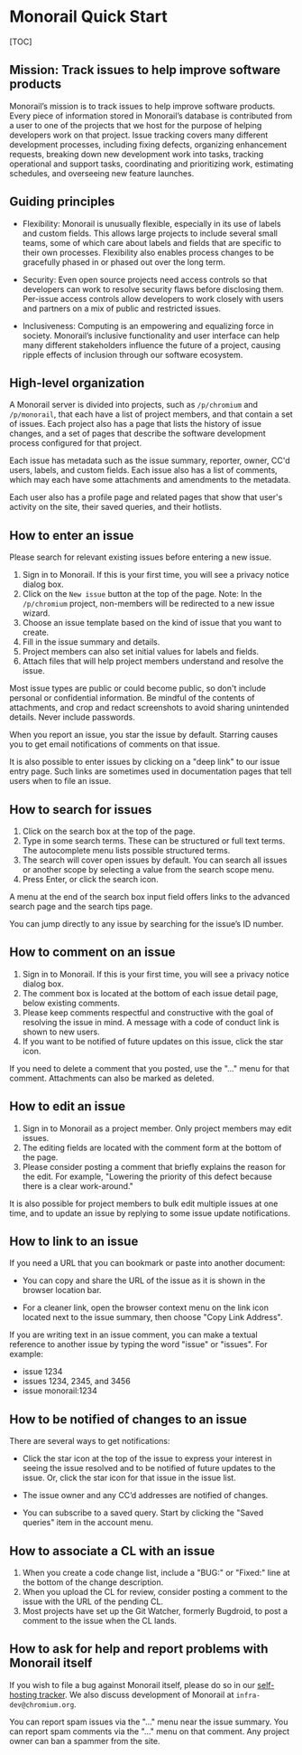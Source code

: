 # Monorail Quick Start

[TOC]

## Mission: Track issues to help improve software products

Monorail’s mission is to track issues to help improve software
products.  Every piece of information stored in Monorail’s database is
contributed from a user to one of the projects that we host for the
purpose of helping developers work on that project.  Issue tracking
covers many different development processes, including fixing defects,
organizing enhancement requests, breaking down new development work
into tasks, tracking operational and support tasks, coordinating and
prioritizing work, estimating schedules, and overseeing new feature
launches.


## Guiding principles

* Flexibility: Monorail is unusually flexible, especially in its use
  of labels and custom fields.  This allows large projects to include
  several small teams, some of which care about labels and fields that
  are specific to their own processes.  Flexibility also enables
  process changes to be gracefully phased in or phased out over the
  long term.

* Security: Even open source projects need access controls so that
  developers can work to resolve security flaws before disclosing
  them.  Per-issue access controls allow developers to work closely
  with users and partners on a mix of public and restricted issues.

* Inclusiveness: Computing is an empowering and equalizing force in
  society.  Monorail’s inclusive functionality and user interface can
  help many different stakeholders influence the future of a project,
  causing ripple effects of inclusion through our software ecosystem.


## High-level organization

A Monorail server is divided into projects, such as `/p/chromium` and
`/p/monorail`, that each have a list of project members, and that
contain a set of issues.  Each project also has a page that lists the
history of issue changes, and a set of pages that describe the software
development process configured for that project.

Each issue has metadata such as the issue summary, reporter, owner,
CC'd users, labels, and custom fields.  Each issue also has a list of
comments, which may each have some attachments and amendments to the
metadata.

Each user also has a profile page and related pages that show that user's
activity on the site, their saved queries, and their hotlists.


## How to enter an issue

Please search for relevant existing issues before entering a new issue.

1. Sign in to Monorail.  If this is your first time, you will see a
   privacy notice dialog box.
1. Click on the `New issue` button at the top of the page.
   Note: In the `/p/chromium` project, non-members will be redirected
   to a new issue wizard.
1. Choose an issue template based on the kind of issue that you want
   to create.
1. Fill in the issue summary and details.
1. Project members can also set initial values for labels and fields.
1. Attach files that will help project members understand and
   resolve the issue.

Most issue types are public or could become public, so don't include
personal or confidential information.  Be mindful of the contents of
attachments, and crop and redact screenshots to avoid sharing
unintended details.  Never include passwords.

When you report an issue, you star the issue by default.  Starring
causes you to get email notifications of comments on that issue.

It is also possible to enter issues by clicking on a "deep link" to
our issue entry page.  Such links are sometimes used in documentation
pages that tell users when to file an issue.


## How to search for issues

1. Click on the search box at the top of the page.
1. Type in some search terms.  These can be structured or full text terms.
   The autocomplete menu lists possible structured terms.
1. The search will cover open issues by default.  You can search all
   issues or another scope by selecting a value from the search scope
   menu.
1. Press Enter, or click the search icon.

A menu at the end of the search box input field offers links to the
advanced search page and the search tips page.

You can jump directly to any issue by searching for the issue’s ID
number.


## How to comment on an issue

1. Sign in to Monorail.  If this is your first time, you will see a
   privacy notice dialog box.
1. The comment box is located at the bottom of each issue detail page,
   below existing comments.
1. Please keep comments respectful and constructive with the goal of
   resolving the issue in mind.  A message with a code of conduct link
   is shown to new users.
1. If you want to be notified of future updates on this issue, click
   the star icon.

If you need to delete a comment that you posted, use the "..." menu
for that comment.  Attachments can also be marked as deleted.


## How to edit an issue

1. Sign in to Monorail as a project member.  Only project members may
   edit issues.
1. The editing fields are located with the comment form at the bottom
   of the page.
1. Please consider posting a comment that briefly explains the reason
   for the edit.  For example, "Lowering the priority of this defect
   because there is a clear work-around."

It is also possible for project members to bulk edit multiple issues
at one time, and to update an issue by replying to some issue update
notifications.


## How to link to an issue

If you need a URL that you can bookmark or paste into another document:

* You can copy and share the URL of the issue as it is shown in the
  browser location bar.

* For a cleaner link, open the browser context menu on the link icon
  located next to the issue summary, then choose "Copy Link Address".

If you are writing text in an issue comment, you can make a textual
reference to another issue by typing the word "issue" or "issues".  For
example:

* issue 1234
* issues 1234, 2345, and 3456
* issue monorail:1234


## How to be notified of changes to an issue

There are several ways to get notifications:

* Click the star icon at the top of the issue to express your interest
  in seeing the issue resolved and to be notified of future updates to
  the issue.  Or, click the star icon for that issue in the issue list.

* The issue owner and any CC’d addresses are notified of changes.

* You can subscribe to a saved query.  Start by clicking the "Saved
  queries" item in the account menu.


## How to associate a CL with an issue

1. When you create a code change list, include a "BUG:" or "Fixed:"
   line at the bottom of the change description.
1. When you upload the CL for review, consider posting a comment to
   the issue with the URL of the pending CL.
1. Most projects have set up the Git Watcher, formerly Bugdroid, to post a
   comment to the issue when the CL lands.


## How to ask for help and report problems with Monorail itself

<!-- This is purposely written in a couple different places to make it
     easier for users to find. -->

If you wish to file a bug against Monorail itself, please do so in our
[self-hosting tracker](https://bugs.chromium.org/p/monorail/issues/entry).
We also discuss development of Monorail at `infra-dev@chromium.org`.

You can report spam issues via the "..." menu near the issue summary.
You can report spam comments via the "..." menu on that comment.  Any
project owner can ban a spammer from the site.
